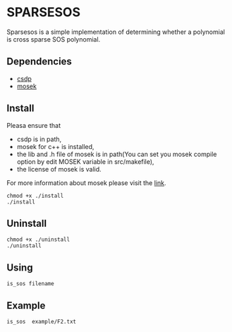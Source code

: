 SPARSESOS
================
Sparsesos is a simple implementation of determining whether a polynomial is cross sparse SOS polynomial.

Dependencies
----------------
* [csdp](https://projects.coin-or.org/Csdp)
* [mosek](https://www.mosek.com/)

Install
---------------
Pleasa ensure that
*  csdp is in path, 
*  mosek for c++ is installed,
*  the lib and .h file of mosek is in path(You can set you mosek compile option by edit MOSEK  variable in src/makefile),
*  the license of mosek is valid.

For more information about mosek please visit the [link](https://www.mosek.com/documentation/).
```
chmod +x ./install
./install
```

Uninstall
---------------
```
chmod +x ./uninstall
./uninstall
```

Using
---------------
```
is_sos filename
```
Example
--------------
```
is_sos  example/F2.txt 
```

